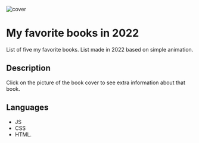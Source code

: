 ![cover](https://joannamakarewicz.github.io/book/book.jpg)

# My favorite books in 2022

List of five my favorite books. List made in 2022 based on simple animation.

## Description

Click on the picture of the book cover to see extra information about that book.

## Languages

- JS
- CSS
- HTML.
